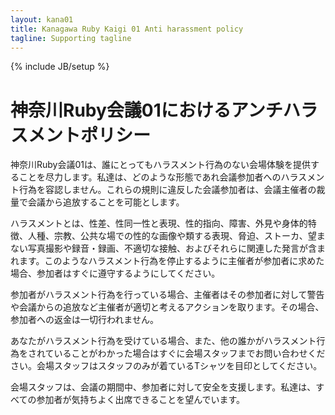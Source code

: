 ```yaml
---
layout: kana01
title: Kanagawa Ruby Kaigi 01 Anti harassment policy
tagline: Supporting tagline
---
```

{% include JB/setup %}

# 神奈川Ruby会議01におけるアンチハラスメントポリシー

神奈川Ruby会議01は、誰にとってもハラスメント行為のない会場体験を提供することを尽力します。私達は、どのような形態であれ会議参加者へのハラスメント行為を容認しません。これらの規則に違反した会議参加者は、会議主催者の裁量で会議から追放することを可能とします。

ハラスメントとは、性差、性同一性と表現、性的指向、障害、外見や身体的特徴、人種、宗教、公共な場での性的な画像や類する表現、脅迫、ストーカ、望まない写真撮影や録音・録画、不適切な接触、およびそれらに関連した発言が含まれます。このようなハラスメント行為を停止するように主催者が参加者に求めた場合、参加者はすぐに遵守するようにしてください。

参加者がハラスメント行為を行っている場合、主催者はその参加者に対して警告や会議からの追放など主催者が適切と考えるアクションを取ります。その場合、参加者への返金は一切行われません。

あなたがハラスメント行為を受けている場合、また、他の誰かがハラスメント行為をされていることがわかった場合はすぐに会場スタッフまでお問い合わせください。会場スタッフはスタッフのみが着ているTシャツを目印としてください。

会場スタッフは、会議の期間中、参加者に対して安全を支援します。私達は、すべての参加者が気持ちよく出席できることを望んでいます。

